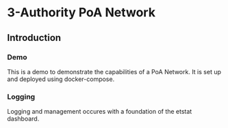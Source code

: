 # 3-Authority PoA Network
## Introduction
### Demo
This is a demo to demonstrate the capabilities of a PoA Network. It is set up and deployed using docker-compose.

### Logging
Logging and management occures with a foundation of the etstat dashboard.
